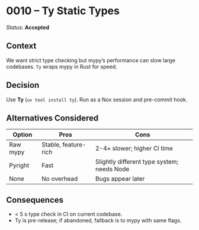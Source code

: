 # 0010 – Ty Static Types

*Status*: **Accepted**

## Context

We want strict type checking but mypy’s performance can slow large codebases. `Ty` wraps mypy in Rust for speed.

## Decision

Use **Ty** (`uv tool install ty`). Run as a Nox session and pre-commit hook.

## Alternatives Considered

| Option   | Pros                 | Cons                                       |
| -------- | -------------------- | ------------------------------------------ |
| Raw mypy | Stable, feature-rich | 2-4× slower; higher CI time                |
| Pyright  | Fast                 | Slightly different type system; needs Node |
| None     | No overhead          | Bugs appear later                          |

## Consequences

* < 5 s type check in CI on current codebase.
* Ty is pre-release; if abandoned, fallback is to mypy with same flags.
